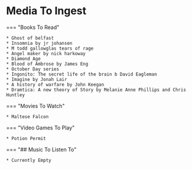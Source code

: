 # Media To Ingest

=== "Books To Read"

    * Ghost of belfast
    * Insomnia by jr johansen
    * M todd gallowglas tears of rage
    * Angel maker by nick harkoway
    * Diamond Age
    * Blood of Ambrose by James Eng
    * October Day series
    * Ingonito: The secret life of the brain b David Eagleman
    * Imagine by Jonah Lair
    * A history of warfare by John Keegan
    * Dramtica: A new theory of Story by Melanie Anne Phillips and Chris Huntley

=== "Movies To Watch"

    * Maltese Falcon

=== "Video Games To Play"

    * Potion Permit

=== "## Music To Listen To"

    * Currently Empty
